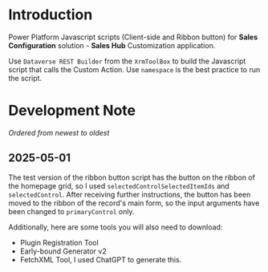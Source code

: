 # Introduction

Power Platform Javascript scripts (Client-side and Ribbon button) for **Sales Configuration** solution - **Sales Hub** Customization application.

Use `Dataverse REST Builder` from the `XrmToolBox` to build the Javascript script that calls the Custom Action. Use `namespace` is the best practice to run the script.

# Development Note

_Ordered from newest to oldest_

## 2025-05-01

The test version of the ribbon button script has the button on the ribbon of the homepage grid, so I used `selectedControlSelectedItemIds` and `selectedControl`. After receiving further instructions, the button has been moved to the ribbon of the record's main form, so the input arguments have been changed to `primaryControl` only.

Additionally, here are some tools you will also need to download:

- Plugin Registration Tool
- Early-bound Generator v2
- FetchXML Tool, I used ChatGPT to generate this.
